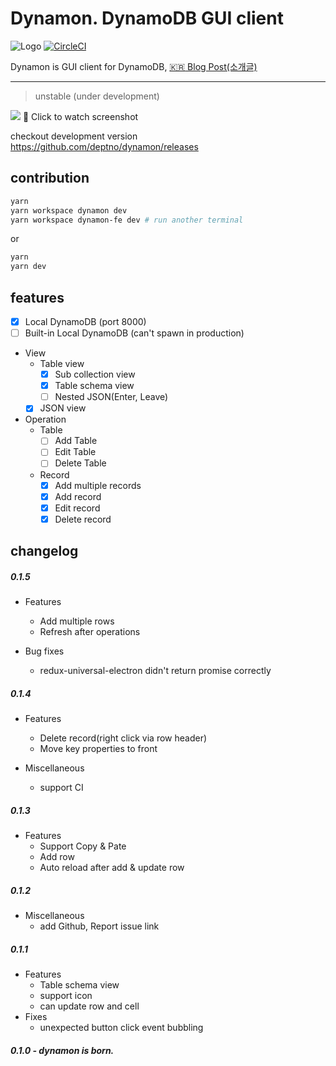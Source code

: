 # Dynamon. DynamoDB GUI client

![Logo](packages/dynamon/assets/dynamon.png) [![CircleCI](https://circleci.com/gh/deptno/dynamon.svg?style=svg)](https://circleci.com/gh/deptno/dynamon)

Dynamon is GUI client for DynamoDB, [:kr: Blog Post(소개글)](https://medium.com/p/dynamon-gui-dynamodb-client-2827d60d406f)

---

> unstable (under development)

[![](https://user-images.githubusercontent.com/1223020/38453064-7a2d421c-3a8a-11e8-821f-c607fff85642.png)](https://www.youtube.com/watch?v=UI9xyrAKAg0&feature=youtu.be)
:eyes: Click to watch screenshot

checkout development version <https://github.com/deptno/dynamon/releases>

## contribution

```bash
yarn
yarn workspace dynamon dev
yarn workspace dynamon-fe dev # run another terminal
```

or

```bash
yarn
yarn dev
```

## features

* [x] Local DynamoDB (port 8000)
* [ ] Built-in Local DynamoDB (can't spawn in production)
* View
  * Table view
    * [x] Sub collection view
    * [x] Table schema view
    * [ ] Nested JSON(Enter, Leave)
  * [x] JSON view
* Operation
  * Table
    * [ ] Add Table
    * [ ] Edit Table
    * [ ] Delete Table
  * Record
    * [x] Add multiple records
    * [x] Add record
    * [x] Edit record
    * [x] Delete record

## changelog

##### 0.1.5

* Features

  * Add multiple rows
  * Refresh after operations

* Bug fixes
  * redux-universal-electron didn't return promise correctly

##### 0.1.4

* Features

  * Delete record(right click via row header)
  * Move key properties to front

* Miscellaneous
  * support CI

##### 0.1.3

* Features
  * Support Copy & Pate
  * Add row
  * Auto reload after add & update row

##### 0.1.2

* Miscellaneous
  * add Github, Report issue link

##### 0.1.1

* Features
  * Table schema view
  * support icon
  * can update row and cell
* Fixes
  * unexpected button click event bubbling

##### 0.1.0 - dynamon is born.

